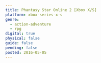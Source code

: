 ```yaml
---
title: Phantasy Star Online 2 [Xbox X/S]
platform: xbox-series-x-s
genre:
  - action-adventure
  - rpg
digital: true
physical: false
guide: false
pending: false
posted: 2016-05-05
---
```


